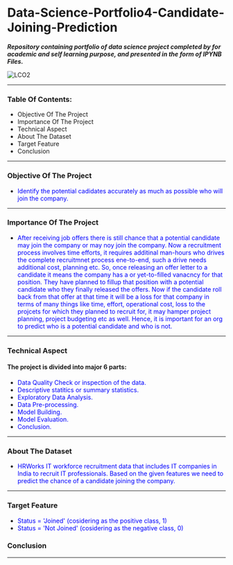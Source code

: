 # Data-Science-Portfolio4-Candidate-Joining-Prediction


***Repository containing portfolio of data science project completed by for academic and self learning purpose, and presented in the form of IPYNB Files.***

![LCO2](https://www.google.com/url?sa=i&url=https%3A%2F%2Fe-courses4you.com%2Fcourse%2Fcertificate-in-employee-onboarding%2F&psig=AOvVaw3wdnYna1hLi0hALVyi1zaN&ust=1619896966393000&source=images&cd=vfe&ved=0CAIQjRxqFwoTCJCE-M_YpvACFQAAAAAdAAAAABAK)

***
### Table Of Contents:
- Objective Of The Project
- Importance Of The Project
- Technical Aspect
- About The Dataset
- Target Feature
- Conclusion
***

### Objective Of The Project
- <font color=blue>Identify the potential cadidates accurately as much as possible who will join the company.</font>
***

### Importance Of The Project
- <font color=blue>After receiving job offers there is still chance that a potential candidate may join the company or may noy join the company. Now a recruitment process involves time efforts, it requires additinal man-hours who drives the complete recruitmnet process ene-to-end, such a drive needs additional cost, planning etc. So, once releasing an offer letter to a candidate it means the company has a or yet-to-filled vanacncy for that position. They have planned to fillup that position with a potential candidate who they finally released the offers. Now if the candidate roll back from that offer at that time it will be a loss for that company in terms of many things like time, effort, operational cost, loss to the projcets for which they planned to recruit for, it may hamper project planning, project budgeting etc as well. Hence, it is important for an org to predict who is a potential candidate and who is not.</font>
***

### Technical Aspect
#### The project is divided into major 6 parts:
- <font color=blue>Data Quality Check or inspection of the data.</font>
- <font color=blue>Descriptive statitics or summary statistics.</font>
- <font color=blue>Exploratory Data Analysis.</font>
- <font color=blue>Data Pre-processing.</font>
- <font color=blue>Model Building.</font>
- <font color=blue>Model Evaluation.</font>
- <font color=blue>Conclusion.</font>
***

### About The Dataset
- <font color=blue>HRWorks IT workforce recruitment data that includes IT companies in India to recruit IT professionals. Based on the given features we need to predict the chance of a candidate joining the company.</font>
***

### Target Feature
- <font color=blue>Status = 'Joined' (cosidering as the positive class, 1)</font>
- <font color=blue>Status = 'Not Joined' (cosidering as the negative class, 0)</font>

### Conclusion
***
